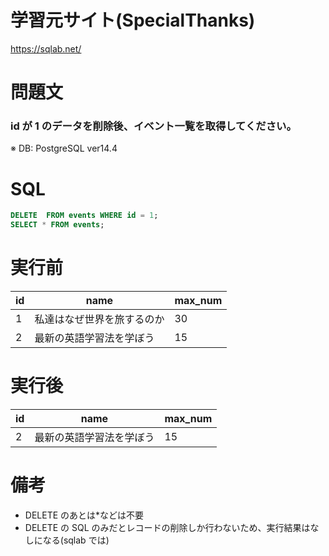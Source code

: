 # 学習元サイト(SpecialThanks)

https://sqlab.net/

# 問題文

### id が 1 のデータを削除後、イベント一覧を取得してください。

※ DB: PostgreSQL ver14.4

# SQL

```sql
DELETE  FROM events WHERE id = 1;
SELECT * FROM events;
```

# 実行前

| id  | name                       | max_num |
| --- | -------------------------- | ------- |
| 1   | 私達はなぜ世界を旅するのか | 30      |
| 2   | 最新の英語学習法を学ぼう   | 15      |

# 実行後

| id  | name                     | max_num |
| --- | ------------------------ | ------- |
| 2   | 最新の英語学習法を学ぼう | 15      |

# 備考

- DELETE のあとは\*などは不要
- DELETE の SQL のみだとレコードの削除しか行わないため、実行結果はなしになる(sqlab では)

